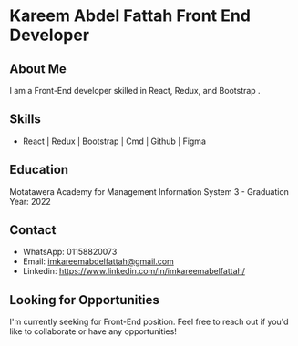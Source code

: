 # Kareem Abdel Fattah Front End Developer

## About Me

I am a Front-End developer skilled in React, Redux, and Bootstrap .

## Skills

- React | Redux | Bootstrap | Cmd | Github | Figma 

## Education

Motatawera Academy for Management Information System
3 - Graduation Year: 2022

## Contact

- WhatsApp: 01158820073
- Email: imkareemabdelfattah@gmail.com
- Linkedin: https://www.linkedin.com/in/imkareemabelfattah/

## Looking for Opportunities

I'm currently seeking for Front-End position. Feel free to reach out if you'd like to collaborate or have any opportunities!
